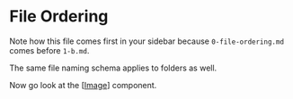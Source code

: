 # File Ordering

Note how this file comes first in your sidebar because `0-file-ordering.md` comes before `1-b.md`.

The same file naming schema applies to folders as well.

Now go look at the [[Image]] component.

[//begin]: # "Autogenerated link references for markdown compatibility"
[Image]: ../lib/Image.md "Image"
[//end]: # "Autogenerated link references"